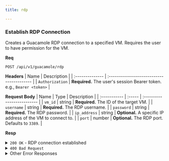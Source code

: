 ```yaml
---
title: rdp

---
```


### Establish RDP Connection

Creates a Guacamole RDP connection to a specified VM. Requires the user to have permission for the VM.

**Req**
```
POST /api/v1/guacamole/rdp
```

**Headers**
| Name            | Description                               |
| :-------------- | :---------------------------------------- |
| `Authorization` | **Required.** The user's session Bearer token. e.g., `Bearer <token>` |

**Request Body**
| Name         | Type   | Description                |
| :----------- | :----- | :------------------------- |
| `vm_id`      | string | **Required.** The ID of the target VM. |
| `username`   | string | **Required.** The RDP username. |
| `password`   | string | **Required.** The RDP password. |
| `ip_address` | string | **Optional.** A specific IP address of the VM to connect to. |
| `port`       | number | **Optional.** The RDP port. Defaults to `3389`. |

**Resp**
<details>
<summary><code>200 OK</code> - RDP connection established</summary>

```json
{
  "code": 200,
  "message": "RDP connection established",
  "data": {
    "connection_id": "rdp-60d...-167...",
    "protocol": "rdp",
    "status": "active",
    "created_at": "2025-09-01T12:08:38.000Z",
    "expires_at": "2025-09-01T16:08:38.000Z",
    "target_ip": "192.168.1.101",
    "available_ips": ["192.168.1.101"],
    "direct_url": "[https://guacamole.example.com/#/client/c2...-...?token=ABCD](https://guacamole.example.com/#/client/c2...-...?token=ABCD)..."
  }
}
```
</details>

<details>
<summary><code>400 Bad Request</code></summary>

Possible `message` values:
* `"VM ID is required"`
* `"Username and password are required for RDP connection"`
* `"VM is not running..."`
```json
{ "code": 400, "message": "...", "data": null }
```
</details>
<details>
<summary>Other Error Responses</summary>

Also supports `401 Unauthorized`, `403 Forbidden`, `404 Not Found`, and `503 Service Unavailable` similar to the SSH endpoint.
</details>